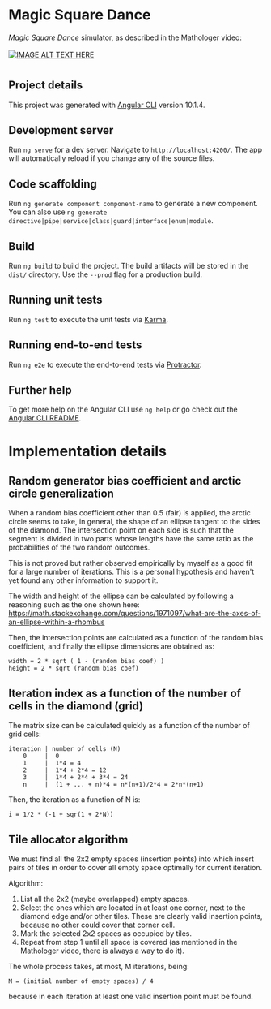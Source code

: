 # Magic Square Dance

_Magic Square Dance_ simulator, as described in the Mathologer video:
 \
 \
[![IMAGE ALT TEXT HERE](http://img.youtube.com/vi/Yy7Q8IWNfHM/0.jpg)](http://www.youtube.com/watch?v=Yy7Q8IWNfHM)

# 

## Project details
This project was generated with [Angular CLI](https://github.com/angular/angular-cli) version 10.1.4.

## Development server

Run `ng serve` for a dev server. Navigate to `http://localhost:4200/`. The app will automatically reload if you change any of the source files.

## Code scaffolding

Run `ng generate component component-name` to generate a new component. You can also use `ng generate directive|pipe|service|class|guard|interface|enum|module`.

## Build

Run `ng build` to build the project. The build artifacts will be stored in the `dist/` directory. Use the `--prod` flag for a production build.

## Running unit tests

Run `ng test` to execute the unit tests via [Karma](https://karma-runner.github.io).

## Running end-to-end tests

Run `ng e2e` to execute the end-to-end tests via [Protractor](http://www.protractortest.org/).

## Further help

To get more help on the Angular CLI use `ng help` or go check out the [Angular CLI README](https://github.com/angular/angular-cli/blob/master/README.md).

#

# Implementation details

## Random generator bias coefficient and arctic circle generalization

When a random bias coefficient other than 0.5 (fair) is applied, the arctic circle seems to take, in general, the shape of an ellipse tangent to the sides of the diamond. The intersection point on each side is such that the segment is divided in two parts whose lengths have the same ratio as the probabilities of the two random outcomes.

This is not proved but rather observed empirically by myself as a good fit for a large number of iterations. This is a personal hypothesis and haven't yet found any other information to support it.

The width and height of the ellipse can be calculated by following a reasoning such as the one shown here: https://math.stackexchange.com/questions/1971097/what-are-the-axes-of-an-ellipse-within-a-rhombus

Then, the intersection points are calculated as a function of the random bias coefficient, and finally the ellipse dimensions are obtained as:

    width = 2 * sqrt ( 1 - (random bias coef) )
    height = 2 * sqrt (random bias coef)

## Iteration index as a function of the number of cells in the diamond (grid)

The matrix size can be calculated quickly as a function of the number of grid cells:

    iteration | number of cells (N)
        0     |  0
        1     |  1*4 = 4
        2     |  1*4 + 2*4 = 12
        3     |  1*4 + 2*4 + 3*4 = 24
        n     |  (1 + ... + n)*4 = n*(n+1)/2*4 = 2*n*(n+1)

Then, the iteration as a function of N is:

    i = 1/2 * (-1 + sqr(1 + 2*N))

## Tile allocator algorithm

We must find all the 2x2 empty spaces (insertion points) into which
insert pairs of tiles in order to cover all empty space
optimally for current iteration.

Algorithm:
1. List all the 2x2 (maybe overlapped) empty spaces.
2. Select the ones which are located in at least one corner, next to the diamond edge and/or other tiles. These are clearly valid insertion points, because no other could cover that corner cell.
3. Mark the selected 2x2 spaces as occupied by tiles.
4. Repeat from step 1 until all space is covered (as mentioned in the Mathologer video, there is always a way to do it).

The whole process takes, at most, M iterations, being:

    M = (initial number of empty spaces) / 4

because in each iteration at least one valid insertion point must be found.

